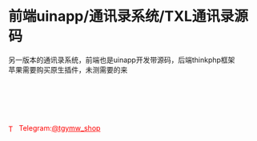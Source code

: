 # 前端uinapp/通讯录系统/TXL通讯录源码

另一版本的通讯录系统，前端也是uinapp开发带源码，后端thinkphp框架<br>苹果需要购买原生插件，未测需要的来<br><br><br><br><br><br>




<p style="color: red;"><img src="https://cdn-icons-png.flaticon.com/512/2111/2111646.png" alt="Telegram Icon" style="width: 16px; vertical-align: middle; margin-right: 5px;">Telegram:<a href="https://t.me/tgymw_shop" style="color: red;">@tgymw_shop</a></p>
